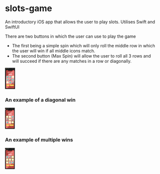 # slots-game
An introductory iOS app that allows the user to play slots. Utilises Swift and SwiftUI

There are two buttons in which the user can use to play the game
* The first being a simple spin which will only roll the middle row in which the user will win if all middle icons match.
* The second button (Max Spin) will allow the user to roll all 3 rows and will succeed if there are any matches in a row or diagonally.

<img src="images/defaultpage.png" height="70">

### An example of a diagonal win
<img src="images/diagonalwin.png" height="70">

### An example of multiple wins
<img src="images/multiplewin.png" height="70">
